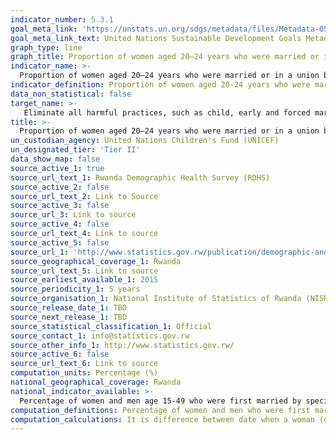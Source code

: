 ```yaml
---
indicator_number: 5.3.1
goal_meta_link: 'https://unstats.un.org/sdgs/metadata/files/Metadata-05-03-01.pdf'
goal_meta_link_text: United Nations Sustainable Development Goals Metadata (pdf 894kB)
graph_type: line
graph_title: Proportion of women aged 20–24 years who were married or in a union before age 15 and before age 18
indicator_name: >-
  Proportion of women aged 20–24 years who were married or in a union before age 15 and before age 18
indicator_definition: Proportion of women aged 20-24 years who were married or in a union before age 15 and before age 18
data_non_statistical: false
target_name: >-
   Eliminate all harmful practices, such as child, early and forced marriage and female genital mutilation
title: >-
  Proportion of women aged 20–24 years who were married or in a union before age 15 and before age 18
un_custodian_agency: United Nations Children's Fund (UNICEF)
un_designated_tier: 'Tier II'
data_show_map: false
source_active_1: true
source_url_text_1: Rwanda Demographic Health Survey (RDHS)
source_active_2: false
source_url_text_2: Link to Source
source_active_3: false
source_url_3: Link to source
source_active_4: false
source_url_text_4: Link to source
source_active_5: false
source_url_1: 'http://www.statistics.gov.rw/publication/demographic-and-health-survey-20142015-final-report'
source_geographical_coverage_1: Rwanda
source_url_text_5: Link to source
source_earliest_available_1: 2015
source_periodicity_1: 5 years
source_organisation_1: National Institute of Statistics of Rwanda (NISR)
source_release_date_1: TBD 
source_next_release_1: TBD
source_statistical_classification_1: Official
source_contact_1: info@statistics.gov.rw
source_other_info_1: http://www.statistics.gov.rw/
source_active_6: false
source_url_text_6: Link to source
computation_units: Percentage (%)
national_geographical_coverage: Rwanda
national_indicator_available: >-
  Percentage of women and men age 15-49 who were first married by specific exact ages at first marriage, according to current age
computation_definitions: Percentage of women and men who were first married or lived with a spouse or consensual partner by specific exact ages. 
computation_calculations: It is difference between date when a woman (or man) began living with first spouse or consensual partner and date of birth of woman (or man) in completed single years. Numerator is the Number of women (or men) married by specific exact ages (15, 18, 20, 22, 25) includes women (or men) first in a marriage or consensual union before earlier specific ages, e.g. the number of women (or men) who married before age 18 includes those who married before age 15. Women (or men) who have never married nor lived in a consensual union are included in a separate category. Denominator is the Number of women (or men) of all marital statuses. In ever-married samples, the denominator is adjusted by the all-woman (or man) factors. Denominator for cohort must exclude women who have not yet reached the oldest age of the specific age category.   
---
```

